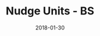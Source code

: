 ---
title: Nudge Units - BS
articlename: >-
  Can “Nudge Units” Help Build Better Health Systems?
date: '2018-01-30'
summary: >-
  Behavioral Design Teams in health are only just beginning—there’s plenty more innovation to come—but they offer an evidence-based innovation pathway to improve health care delivery and reduce the cost of care.
authors: >-
  Mitesh S. Patel, Ted Robertson
source: 'https://behavioralscientist.org/can-nudge-units-help-build-better-health-systems/'
journal: BSci
spotlight: false
image: /img/uploads/hbr.doctors.jpg
---